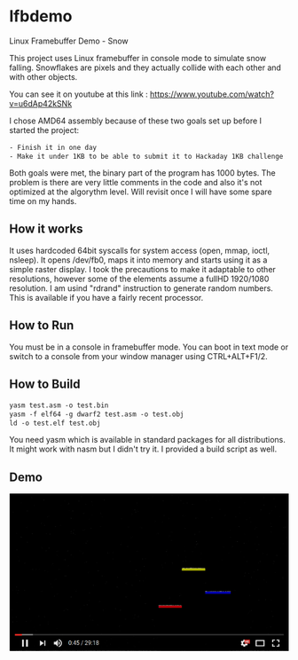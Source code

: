 # lfbdemo
Linux Framebuffer Demo - Snow

This project uses Linux framebuffer in console mode to simulate snow falling. Snowflakes are pixels and they actually collide with each other and with other objects.

You can see it on youtube at this link : https://www.youtube.com/watch?v=u6dAp42kSNk

I chose AMD64 assembly because of these two goals set up before I started the project:

    - Finish it in one day
    - Make it under 1KB to be able to submit it to Hackaday 1KB challenge

Both goals were met, the binary part of the program has 1000 bytes. 
The problem is there are very little comments in the code and also it's not optimized at the algorythm level. Will revisit once I will have some spare time on my hands.


How it works
------------
It uses hardcoded 64bit syscalls for system access (open, mmap, ioctl, nsleep). It opens /dev/fb0, maps it into memory and starts using it as a simple raster display. I took the precautions to make it adaptable to other resolutions, however some of the elements assume a fullHD 1920/1080 resolution.
I am usind "rdrand" instruction to generate random numbers. This is available if you have a fairly recent processor.

How to Run 
----------
You must be in a console in framebuffer mode. You can boot in text mode or switch to a console from your window manager using CTRL+ALT+F1/2.

How to Build
------------

	yasm test.asm -o test.bin
	yasm -f elf64 -g dwarf2 test.asm -o test.obj
	ld -o test.elf test.obj

You need yasm which is available in standard packages for all distributions. It might work with nasm but I didn't try it.
I provided a build script as well.

Demo
----

[![IMAGE ALT TEXT](https://github.com/dumitru-stama/lfbdemo/blob/master/docs/from_youtube.png?raw=true)](http://www.youtube.com/watch?v=u6dAp42kSNk "Linux framebuffer Snow demo")

